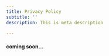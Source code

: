 ```yaml
---
title: Privacy Policy
subtitle: ''
description: This is meta description

---
```

#### coming soon...
